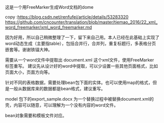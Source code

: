 这是一个用FreeMarker生成Word文档的dome

copy :https://blog.csdn.net/renfufei/article/details/53283320
      https://github.com/cncounter/translation/blob/master/tiemao_2016/22_xml_word_freemarker/xml_word_freemarker.md
      
因为好用，所以自己稍微整理了一下，留下来自己用。本人已经在此基础上实现了word动态生成（主要指table），包括合并行，合并列，重复标题行，多表格分页嵌套等。谢谢铁锚大神。

需要从一个word文件中提取出 document.xml 这个xml文件，使用FreeMarker 标签重写。 建议先从设计好的word中提取，可以少设置一些其他页面格式，比如页面大小，页面方向等。

针对不同的表格数据，需要处理bean包下面的实体。也可以使用map的格式，但是一般从数据库来的数据都是bean格式，建议重写。

model 包下的export_sample.docx 为一个替换过程中被替换document.xml的壳，内容可以随意，可以理解为一个没有内容的word文件。

bean对象需要和模板文件对应。

